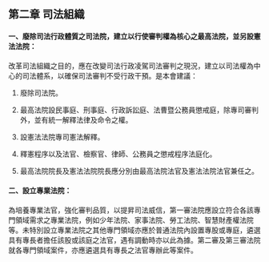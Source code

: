 ## 第二章 司法組織

#### 一、廢除司法行政體質之司法院，建立以行使審判權為核心之最高法院，並另設憲法法院：

改革司法組織之目的，應在改變司法行政凌駕司法審判之現況，建立以司法權為中心的司法體系，以確保司法審判不受行政干預。是本會建議：

1. 廢除司法院。

2. 最高法院設民事庭、刑事庭、行政訴訟庭、法曹暨公務員懲戒庭，除專司審判外，並有統一解釋法律及命令之權。

3. 設憲法法院專司憲法解釋。

4. 釋憲程序以及法官、檢察官、律師、公務員之懲戒程序法庭化。

5. 最高法院院長及憲法法院院長應分別由最高法院法官及憲法法院法官兼任之。

#### 二、設立專業法院：

為培養專業法官，強化審判品質，以提昇司法威信，第一審法院應設立符合各該專門領域需求之專業法院，例如少年法院、家事法院、勞工法院、智慧財產權法院等。未特別設立專業法院之其他專門領域亦應於普通法院內設置專股或專庭，遴選具有專長者擔任該股或該庭之法官，遇有調動時亦以此為據。第二審及第三審法院就各專門領域案件，亦應遴選具有專長之法官專辦此等案件。

